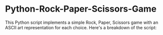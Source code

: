 # Python-Rock-Paper-Scissors-Game
This Python script implements a simple Rock, Paper, Scissors game with an ASCII art representation for each choice. Here's a breakdown of the script:
